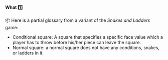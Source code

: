 <div id="title">

#### What :one:

</div>

<div id="body">

<tip-box type="definition">
<include src="../../../common/definitions.md#def-glossary" />
</tip-box>

<tip-box>

:package: Here is a partial glossary from a variant of the _Snakes and Ladders_ game:

* Conditional square: A square that specifies a specific face value which a player has to throw before his/her piece can leave the square.
* Normal square: a normal square does not have any conditions, snakes, or ladders in it.

</tip-box>

</div>

<div id="extras">
</div>
